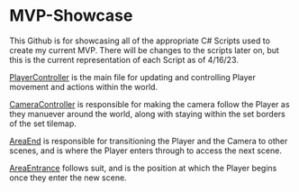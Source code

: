 # MVP-Showcase

This Github is for showcasing all of the appropriate C# Scripts used to create my current MVP. There will be changes to the scripts later on, but this is the current representation of each Script as of 4/16/23.

[PlayerController](PlayerController) is the main file for updating and controlling Player movement and actions within the world.

[CameraController](CameraController) is responsible for making the camera follow the Player as they manuever around the world, along with staying within the set borders of the set tilemap. 

[AreaEnd](AreaEnd) is responsible for transitioning the Player and the Camera to other scenes, and is where the Player enters through to access the next scene.

[AreaEntrance](AreaEntrance) follows suit, and is the position at which the Player begins once they enter the new scene.


